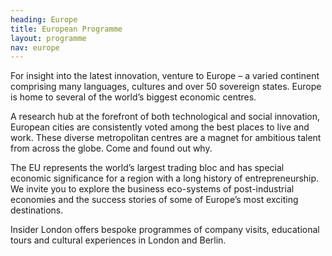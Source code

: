 ```yaml
---
heading: Europe
title: European Programme
layout: programme
nav: europe
---
```


For insight into the latest innovation, venture to Europe – a varied continent comprising many languages, cultures and over 50 sovereign states. Europe is home to several of the world’s biggest economic centres.

A research hub at the forefront of both technological and social innovation, European cities are consistently voted among the best places to live and work. These diverse metropolitan centres are a magnet for ambitious talent from across the globe. Come and found out why.

The EU represents the world’s largest trading bloc and has special economic significance for a region with a long history of entrepreneurship. We invite you to explore the business eco-systems of post-industrial economies and the success stories of some of Europe’s most exciting destinations.

Insider London offers bespoke programmes of company visits, educational tours and cultural experiences in London and Berlin.
